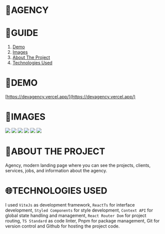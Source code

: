 # **📂AGENCY**

# **📑GUIDE**

<ol>
     <li><a href="#demo">Demo</a></li>
     <li><a href="#images">Images</a></li>
     <li><a href="#about-the-project">About The Project</a></li>
     <li><a href="#technologies-used">Technologies Used</a></li>
</ol>

# **🚀DEMO**

[https://devagency.vercel.app/](https://devagency.vercel.app/)

# **📸IMAGES**

![](https://res.cloudinary.com/dos3i5jqy/image/upload/v1681519628/layers/agency/agency1_zg7d4m.jpg)
![](https://res.cloudinary.com/dos3i5jqy/image/upload/v1681519628/layers/agency/agency2_cmmkp9.jpg)
![](https://res.cloudinary.com/dos3i5jqy/image/upload/v1681519628/layers/agency/agency3_at1q5c.jpg)
![](https://res.cloudinary.com/dos3i5jqy/image/upload/v1681519628/layers/agency/agency4_x9bkix.jpg)
![](https://res.cloudinary.com/dos3i5jqy/image/upload/v1681519628/layers/agency/agency5_fervyp.jpg)
![](https://res.cloudinary.com/dos3i5jqy/image/upload/v1681519628/layers/agency/agency6_v5yyhu.jpg)

# **💬ABOUT THE PROJECT**

Agency, modern landing page where you can see the projects, clients, services, jobs, and information about the agency.

# **🌐TECHNOLOGIES USED**

I used `ViteJs` as development framework, `ReactTs` for interface development, `Styled Components` for style development, `Context API` for global state handling and management, `React Router Dom` for project routing, `TS Standard` as code linter,
Pnpm for package management, Git for version control and Github for hosting the project code.
